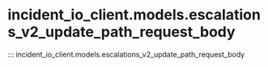 # incident_io_client.models.escalations_v2_update_path_request_body

::: incident_io_client.models.escalations_v2_update_path_request_body